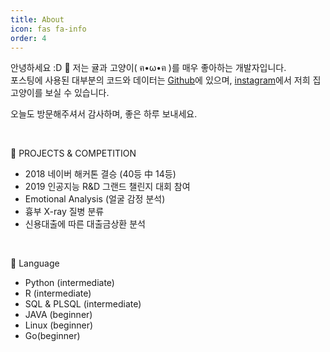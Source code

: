 ```yaml
---
title: About
icon: fas fa-info
order: 4
---
```



안녕하세요 :D 👋
저는 귤과 고양이( ฅ•ω•ฅ )를 매우 좋아하는 개발자입니다.  
포스팅에 사용된 대부분의 코드와 데이터는 [Github](https://github.com/kejdev)에 있으며, [instagram](https://www.instagram.com/ao_ej125)에서 저희 집 고양이를 보실 수 있습니다.

오늘도 방문해주셔서 감사하며, 좋은 하루 보내세요. 


<br> 

🌱 PROJECTS & COMPETITION   
* 2018 네이버 해커톤 결승 (40등 中 14등)  
* 2019 인공지능 R&D 그랜드 챌린지 대회 참여  
* Emotional Analysis (얼굴 감정 분석)  
* 흉부 X-ray 질병 분류  
* 신용대출에 따른 대출금상환 분석  

<br> 

🌱 Language  
* Python (intermediate)  
* R (intermediate)  
* SQL & PLSQL (intermediate)  
* JAVA (beginner)  
* Linux (beginner)  
* Go(beginner)  

